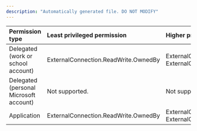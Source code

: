 ```yaml
---
description: "Automatically generated file. DO NOT MODIFY"
---
```


|Permission type|Least privileged permission|Higher privileged permissions|
|:---|:---|:---|
|Delegated (work or school account)|ExternalConnection.ReadWrite.OwnedBy|ExternalConnection.Read.All, ExternalConnection.ReadWrite.All|
|Delegated (personal Microsoft account)|Not supported.|Not supported.|
|Application|ExternalConnection.ReadWrite.OwnedBy|ExternalConnection.Read.All, ExternalConnection.ReadWrite.All|

